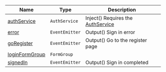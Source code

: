 <section id="main" data-note="AUTO-GENERATED CONTENT, DO NOT EDIT DIRECTLY!">

| Name                                                                                                             | Type                                      | Description                                                                      |
| ---------------------------------------------------------------------------------------------------------------- | ----------------------------------------- | -------------------------------------------------------------------------------- |
| [authService](https://nguix-starter.lamnhan.com/content/reference/classes/logincomponent.html#authservice)       | <code>AuthService</code>                  | Inject() Requires the [AuthService](https://ngx-useful.lamnhan.com/service/auth) |
| [error](https://nguix-starter.lamnhan.com/content/reference/classes/logincomponent.html#error)                   | <code>EventEmitter<any></code>            | Output() Sign in error                                                           |
| [goRegister](https://nguix-starter.lamnhan.com/content/reference/classes/logincomponent.html#goregister)         | <code>EventEmitter<void></code>           | Output() Go to the register page                                                 |
| [loginFormGroup](https://nguix-starter.lamnhan.com/content/reference/classes/logincomponent.html#loginformgroup) | <code>FormGroup</code>                    |                                                                                  |
| [signedIn](https://nguix-starter.lamnhan.com/content/reference/classes/logincomponent.html#signedin)             | <code>EventEmitter<UserCredential></code> | Output() Sign in completed                                                       |

</section>
